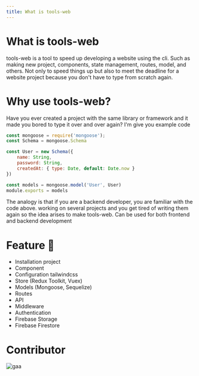 ```yaml
---
title: What is tools-web
---
```

# What is tools-web
tools-web is a tool to speed up developing a website using the cli. Such as making new project, components, state management, routes, model, and others.
Not only to speed things up but also to meet the deadline for a website project because you don't have to type from scratch again.
# Why use tools-web?
Have you ever created a project with the same library or framework and it made you bored to type it over and over again? I'm give you example code
```javascript
const mongoose = require('mongoose');
const Schema = mongoose.Schema

const User = new Schema({
	name: String,
	password: String,
	createdAt: { type: Date, default: Date.now }
})

const models = mongoose.model('User', User)
module.exports = models
```
The analogy is that if you are a backend developer, you are familiar with the code above. working on several projects and you get tired of writing them again so the idea arises to make tools-web. Can be used for both frontend and backend development
# Feature :tada:
- Installation project
- Component
- Configuration tailwindcss
- Store (Redux Toolkit, Vuex)
- Models (Mongoose, Sequelize)
- Routes
- API
- Middleware
- Authentication
- Firebase Storage
- Firebase Firestore
# Contributor
![gaa](https://avatars.githubusercontent.com/u/47508140?v=4)